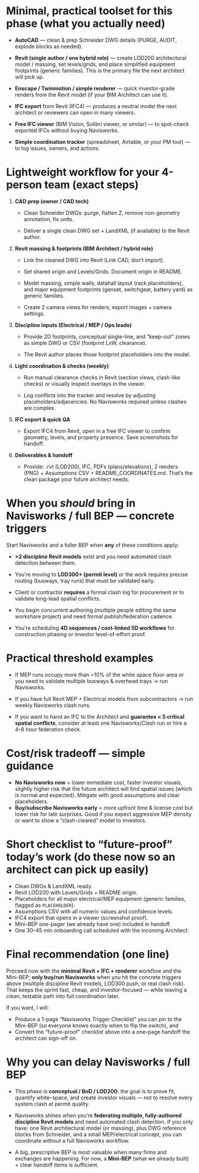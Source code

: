     
# Minimal, practical toolset for this phase (what you actually need)

- **AutoCAD** — clean & prep Schneider DWG details (PURGE, AUDIT, explode blocks as needed).
- **Revit (single author / one hybrid role)** — create LOD200 architectural model / massing, set levels/grids, and place simplified equipment footprints (generic families). This is the primary file the next architect will pick up.
- **Enscape / Twinmotion / simple renderer** — quick investor-grade renders from the Revit model (if your BIM Architect can use it).
- **IFC export** from Revit (IFC4) — produces a neutral model the next architect or reviewers can open in many viewers.
- **Free IFC viewer** (BIM Vision, Solibri viewer, or similar) — to spot-check exported IFCs without buying Navisworks.
    
- **Simple coordination tracker** (spreadsheet, Airtable, or your PM tool) — to log issues, owners, and actions.
    

# Lightweight workflow for your 4-person team (exact steps)

1. **CAD prep (owner / CAD tech)**
    
    - Clean Schneider DWGs: purge, flatten Z, remove non-geometry annotation, fix units.
        
    - Deliver a single clean DWG set + LandXML (if available) to the Revit author.
        
2. **Revit massing & footprints (BIM Architect / hybrid role)**
    
    - Link the cleaned DWG into Revit (Link CAD, don’t import).
        
    - Set shared origin and Levels/Grids. Document origin in README.
        
    - Model massing, simple walls, datahall layout (rack placeholders), and major equipment footprints (genset, switchgear, battery yard) as generic families.
        
    - Create 2 camera views for renders; export images + camera settings.
        
3. **Discipline inputs (Electrical / MEP / Ops leads)**
    
    - Provide 2D footprints, conceptual single-line, and “keep-out” zones as simple DWG or CSV (footprint LxW, clearance).
        
    - The Revit author places those footprint placeholders into the model.
        
4. **Light coordination & checks (weekly)**
    
    - Run manual clearance checks in Revit (section views, clash-like checks) or visually inspect overlays in the viewer.
        
    - Log conflicts into the tracker and resolve by adjusting placeholders/adjacencies. No Navisworks required unless clashes are complex.
        
5. **IFC export & quick QA**
    
    - Export IFC4 from Revit, open in a free IFC viewer to confirm geometry, levels, and property presence. Save screenshots for handoff.
        
6. **Deliverables & handoff**
    
    - Provide: .rvt (LOD200), IFC, PDFs (plans/elevations), 2 renders (PNG) + Assumptions CSV + README_COORDINATES.md. That’s the clean package your future architect needs.
        

# When you _should_ bring in Navisworks / full BEP — concrete triggers

Start Navisworks and a fuller BEP when **any** of these conditions apply:

- **>2 discipline Revit models** exist and you need automated clash detection between them.
    
- You’re moving to **LOD300+ (permit level)** or the work requires precise routing (busways, tray runs) that must be validated early.
    
- Client or contractor **requires** a formal clash log for procurement or to validate long-lead spatial conflicts.
    
- You begin concurrent authoring (multiple people editing the same workshare project) and need formal publish/federation cadence.
    
- You’re scheduling **4D sequences / cost-linked 5D workflows** for construction phasing or investor level-of-effort proof.
    

# Practical threshold examples

- If MEP runs occupy more than ~10% of the white space floor-area or you need to validate multiple busways & overhead trays → run Navisworks.
    
- If you have full Revit MEP + Electrical models from subcontractors → run weekly Navisworks clash runs.
    
- If you want to hand an IFC to the Architect and **guarantee < 5 critical spatial conflicts**, consider at least one Navisworks/Clash run or hire a 4–8 hour federation check.
    

# Cost/risk tradeoff — simple guidance

- **No Navisworks now** = lower immediate cost, faster investor visuals, slightly higher risk that the future architect will find spatial issues (which is normal and expected). Mitigate with good assumptions and clear placeholders.
- **Buy/subscribe Navisworks early** = more upfront time & license cost but lower risk for late surprises. Good if you expect aggressive MEP density or want to show a “clash-cleared” model to investors.
    

# Short checklist to “future-proof” today’s work (do these now so an architect can pick up easily)

- Clean DWGs & LandXML ready.
- Revit LOD200 with Levels/Grids + README origin.
- Placeholders for all major electrical/MEP equipment (generic families, flagged as `PLACEHOLDER`).
- Assumptions CSV with all numeric values and confidence levels.
- IFC4 export that opens in a viewer (screenshot proof).
- Mini-BEP one-pager (we already have one) included in handoff.
- One 30–45 min onboarding call scheduled with the incoming Architect.

# Final recommendation (one line)

Proceed now with the **minimal Revit + IFC + renderer** workflow and the Mini-BEP; **only buy/run Navisworks** when you hit the concrete triggers above (multiple discipline Revit models, LOD300 push, or real clash risk). That keeps the sprint fast, cheap, and investor-focused — while leaving a clean, testable path into full coordination later.

If you want, I will:
- Produce a 1-page “Navisworks Trigger Checklist” you can pin to the Mini-BEP (so everyone knows exactly when to flip the switch), and
- Convert the “future-proof” checklist above into a one-page handoff the architect can sign-off on.



# Why you can delay Navisworks / full BEP

- This phase is **conceptual / BoD / LOD200**: the goal is to prove fit, quantify white-space, and create investor visuals — not to resolve every system clash at permit quality.
    
- Navisworks shines when you’re **federating multiple, fully-authored discipline Revit models** and need automated clash detection. If you only have: one Revit architectural model (or massing), plus DWG reference blocks from Schneider, and a small MEP/electrical concept, you can coordinate without a full Navisworks workflow.
    
- A big, prescriptive BEP is most valuable when many firms and exchanges are happening. For now, a **Mini-BEP** (what we already built) + clear handoff items is sufficient.